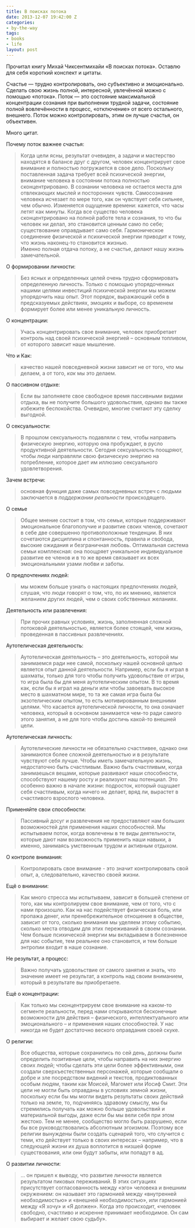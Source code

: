 ```yaml
---
title: В поисках потока
date: 2013-12-07 19:42:00 Z
categories:
- by-the-way
tags:
- books
- life
layout: post
---
```


Прочитал книгу Михай Чиксентмихайи «В поисках потока». Оставлю для себя короткий конспект и цитаты.

Счастье — трудно контролировать, оно субъективно и эмоционально. Сделать свою жизнь полной, интересной, увлечённой можно с помощью «потока». Поток — это состояние максимальной концентрации сознания при выполнении трудной задачи, состояние полной вовлечённости в процесс, «отключение» от всего остального, внешнего. Поток можно контролировать, этим он лучше счастья, он объективен.

Много цитат. 

Почему поток важнее счастья:

> Когда цели ясны, результат очевиден, а задачи и мастерство находятся в балансе друг с другом, человек концентрирует свое внимание и полностью погружается в свое дело. Поскольку поставленная задача требует всей психической энергии, внимание человека в состоянии потока полностью сконцентрировано. В сознании человека не остается места для отвлекающих мыслей и посторонних чувств. Самосознание человека исчезает по мере того, как он чувствует себя сильнее, чем обычно. Изменяется ощущение времени: кажется, что часы летят как минуты. Когда все существо человека сконцентрировано на полной работе тела и сознания, то что бы человек ни делал, это становится ценным само по себе; существование оправдывает само себя. Гармоническое соединение физической и психической энергии приводит к тому, что жизнь наконец-то становится жизнью.  
Именно полная отдача потоку, а не счастье, делают нашу жизнь замечательной.

О формировании личности:

> Без ясных и определенных целей очень трудно сформировать определенную личность. Только с помощью упорядоченных нашими целями инвестиций психической энергии мы можем упорядочить наш опыт. Этот порядок, выражающий себя в предсказуемых действиях, эмоциях и выборе, со временем формирует более или менее уникальную личность.

О концентрации:

> Учась концентрировать свое внимание, человек приобретает контроль над своей психической энергией – основным топливом, от которого зависит наше мышление.

Что и Как:

> качество нашей повседневной жизни зависит не от того, *что* мы делаем, а от того, *как* мы это делаем.

О пассивном отдыхе:

> Если вы заполняете свое свободное время пассивными видами отдыха, вы не получите большого удовольствия, однако вы также избежите беспокойства. Очевидно, многие считают эту сделку выгодной.

О сексуальности:

> В прошлом сексуальность подавляли с тем, чтобы направить физическую энергию, которую она пробуждает, в русло продуктивной деятельности. Сегодня сексуальность поощряют, чтобы люди направляли свою физическую энергию на потребление, которое дает им иллюзию сексуального удовлетворения.

Зачем встречи:

> основная функция даже самых повседневных встреч с людьми заключается в *поддержании реальности* происходящего.

О семье

> Общее мнение состоит в том, что семьи, которые поддерживают эмоциональное благополучие и развитие своих членов, сочетают в себе две совершенно противоположные тенденции. В них сочетаются дисциплина и спонтанность, правила и свобода, высокие ожидания и безграничная любовь. Оптимальная система семьи комплексная: она поощряет уникальное индивидуальное развитие ее членов и в то же время связывает их всех эмоциональными узами любви и заботы.

О предпочтениях людей:

> мы можем больше узнать о настоящих предпочтениях людей, слушая, что люди говорят о том, что, по их мнению, является желанием других людей, чем о своих собственных желаниях.

Деятельность или развлечения:

> При прочих равных условиях, жизнь, заполненная сложной потоковой деятельностью, является более стоящей, чем жизнь, проведенная в пассивных развлечениях.

Аутотелическая деятельность:

> Аутотелическая деятельность – это деятельность, которой мы занимаемся ради нее самой, поскольку нашей основной целью является опыт данной деятельности. Например, если бы я играл в шахматы, только для того чтобы получить удовольствие от игры, то игра была бы для меня аутотелическим опытом. В то время как, если бы я играл на деньги или чтобы завоевать высокое место в шахматном мире, то та же самая игра была бы экзотелическим опытом, то есть мотивированным внешними целями. Что касается аутотелической личности, то она означает человека, который в основном занимается чем-то ради самого этого занятия, а не для того чтобы достичь какой-то внешней цели.

Аутотелическая личность:

> Аутотелические личности не обязательно счастливее, однако они занимаются более сложной деятельностью и в результате чувствуют себя лучше. Чтобы иметь замечательную жизнь, недостаточно быть счастливым. Важно быть счастливым, когда занимаешься вещами, которые развивают наши способности, способствуют нашему росту и реализуют наш потенциал. Это особенно важно в начале жизни: подросток, который ощущает себя счастливым, когда ничего не делает, вряд ли, вырастет в счастливого взрослого человека.

Применяйте свои способности:

> Пассивный досуг и развлечения не предоставляют нам больших возможностей для применения наших способностей. Мы испытываем поток, когда вовлечены в те виды деятельности, которые дают нам возможность применить наши навыки, а именно, занимаясь умственным трудом и активным отдыхом.

О контроле внимания:

> Контролировать свое внимание - это значит контролировать свой опыт, а, следовательно, качество своей жизни.

Ещё о внимании:

> Как много стресса мы испытываем, зависит в большей степени от того, как мы контролируем свое внимание, чем от того, что с нами произошло. Как на нас подействует физическая боль, или пропажа денег, или пренебрежительное отношение в обществе, зависит от того, сколько внимания мы уделяем этому событию, сколько места отводим для этих переживаний в своем сознании. Чем больше психической энергии мы вкладываем в болезненное для нас событие, тем реальнее оно становится, и тем больше энтропии входит в наше сознание.

Не результат, а процесс:

> Важно получать удовольствие от самого занятия и знать, что значение имеет не результат, а контроль над своим вниманием, который в результате вы приобретаете.

Ещё о концентрации:

> Как только мы сконцентрируем свое внимание на каком-то сегменте реальности, перед нами открываются бесконечные возможности для действия – физического, интеллектуального или эмоционального – и применения наших способностей. У нас никогда не будет достаточно веского оправдания своей скуке.

О религии:

> Все общества, которые сохранились по сей день, должны были определить позитивные цели, чтобы направить на них энергию своих людей; чтобы сделать эти цели более эффективными, они создали сверхъестественных персонажей, которые сообщали о добре и зле посредством видений и текстов, продиктованных особым людям, таким как Моисей, Магомет или Иосиф Смит. Эти цели не могли быть оправданы в условиях земной жизни, поскольку если бы мы могли видеть результаты своих действий только на земле, то, подчиняясь здравому смыслу, мы бы стремились получать как можно больше удовольствий и материальной выгоды, даже если бы мы вели себя при этом жестоко. Тем не менее, сообщество могло быть разрушено, если бы все руководствовались абсолютным эгоизмом. Поэтому все религии вынуждены были создать сценарий того, что случится с теми, кто действует только в своих интересах – например, что в следующей жизни их душа воплотится в низшей форме существования, или они будут забыты, или попадут в ад.

О развитии личности:

> ... он пришел к выводу, что развитие личности является результатом пиковых переживаний. В этих ситуациях присутствует согласованность между «эго» человека и внешним окружением: он называет это гармонией между «внутренней необходимостью» и «внешней необходимостью», или гармонией между «Я хочу» и «Я должен». Когда это происходит, «человек свободно, счастливо и искренне принимает необходимое. Он сам выбирает и желает свою судьбу».


